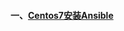 #### 一、[Centos7安装Ansible][1]


[1]: https://github.com/firechiang/kubernetes-study/blob/master/ansible/docs/centos-install.md